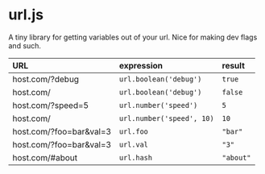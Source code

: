 url.js
======

A tiny library for getting variables out of your url. Nice for making dev flags and such.

URL                     | expression    | result 
:-----------------------|:--------------|:------
host.com/?debug | ```url.boolean('debug')``` | ```true```
host.com/ | ```url.boolean('debug')``` | ```false```
host.com/?speed=5 | ```url.number('speed')``` | ```5```
host.com/| ```url.number('speed', 10)``` | ```10```
host.com/?foo=bar&val=3 | ```url.foo``` | ```"bar"```
host.com/?foo=bar&val=3 | ```url.val``` | ```"3"```
host.com/#about | ```url.hash``` | ```"about"```
